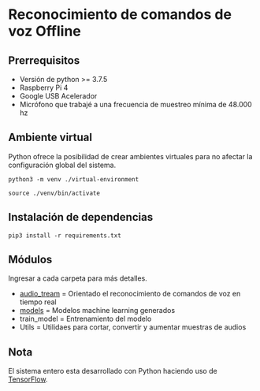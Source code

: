 # Reconocimiento de comandos de voz Offline 

## Prerrequisitos
* Versión de python >= 3.7.5
* Raspberry Pi 4
* Google USB Acelerador
* Micrófono que trabajé a una frecuencia de muestreo mínima de 48.000 hz

## Ambiente virtual
Python ofrece la posibilidad de crear ambientes virtuales para no afectar la configuración global del sistema.
```
python3 -m venv ./virtual-environment
```
```
source ./venv/bin/activate
```

## Instalación de dependencias
```
pip3 install -r requirements.txt 
```

## Módulos
Ingresar a cada carpeta para más detalles.
* [audio_tream](https://github.com/IbraMorelo/speech-recognition/blob/main/audio_stream) = Orientado el reconocimiento de comandos de voz en tiempo real
* [models](https://github.com/IbraMorelo/speech-recognition/tree/main/models) = Modelos machine learning generados 
* train_model = Entrenamiento del modelo
* Utils = Utilidaes para cortar, convertir y aumentar muestras de audios

## Nota
El sistema entero esta desarrollado con Python haciendo uso de [TensorFlow](https://www.tensorflow.org/install). 

